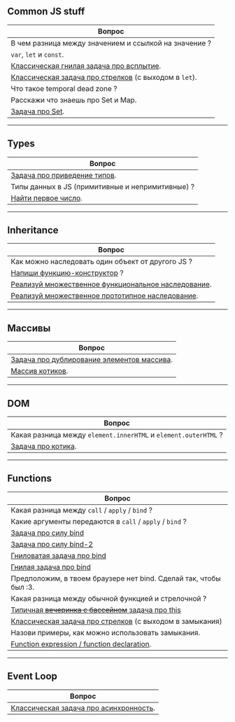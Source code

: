 ## Common JS stuff

| Вопрос                                                                    |
| ------------------------------------------------------------------------- |
| В чем разница между значением и ссылкой на значение ?                     |
| `var`, `let` и `const`.                                                   |
| [Классическая гнилая задача про всплытие](./common-js-stuff/hoisting.md). |
| [Классическая задача про стрелков](./shooters.md) (с выходом в `let`).    |
| Что такое temporal dead zone ?                                            |
| Расскажи что знаешь про Set и Map.                                        |
| [Задача про Set](./common-js-stuff/set.md).                               |

---

## Types

| Вопрос                                              |
| --------------------------------------------------- |
| [Задача про приведение типов](./types/casting.md).  |
| Типы данных в JS (примитивные и непримитивные) ?    |
| [Найти первое число](./types/find-first-number.md). |

---

## Inheritance

| Вопрос                                                                                                  |
| ------------------------------------------------------------------------------------------------------- |
| Как можно наследовать один объект от другого JS ?                                                       |
| [Напиши функцию-конструктор](./inheritance/constructor-function.md) ?                                   |
| [Реализуй множественное функциональное наследование](./inheritance/multiple-inheritance_functional.md). |
| [Реализуй множественное прототипное наследование](./inheritance/multiple-inheritance_prototype.md).     |

---

## Массивы

| Вопрос                                                                        |
| ----------------------------------------------------------------------------- |
| [Задача про дублирование элементов массива](./arrays/resolve-duplication.md). |
| [Массив котиков](./arrays/cats-array.md).                                     |

---

## DOM

| Вопрос                                                          |
| --------------------------------------------------------------- |
| Какая разница между `element.innerHTML` и `element.outerHTML` ? |
| [Задача про котика](./DOM/cancel-basic-behavior.md).            |

---

## Functions

| Вопрос                                                                                        |
| --------------------------------------------------------------------------------------------- |
| Какая разница между `call` / `apply` / `bind` ?                                               |
| Какие аргументы передаются в `call` / `apply` / `bind` ?                                      |
| [Задача про силу bind](./functions/bind-context.md)                                           |
| [Задача про силу bind-2](./functions/bind-call.md)                                            |
| [Гниловатая задача про bind](./functions/bind-multiple-times.md)                              |
| [Гнилая задача про bind](./functions/bind-arrow.md)                                           |
| Предположим, в твоем браузере нет bind. Сделай так, чтобы был :3.                             |
| Какая разница между обычной функцией и стрелочной ?                                           |
| [Типичная ~~вечеринка с бассейном~~ задача про this](./functions/this-is-this.md)             |
| [Классическая задача про стрелков](./shooters.md) (с выходом в замыкания)                     |
| Назови примеры, как можно использовать замыкания.                                             |
| [Function expression / function declaration](./functions/function-expression-declaration.md). |

---

## Event Loop

| Вопрос                                                                       |
| ---------------------------------------------------------------------------- |
| [Классическая задача про асинхронность](./event-loop/typical-async-task.md). |
